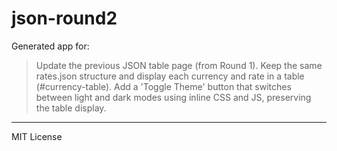 # json-round2

Generated app for:

> Update the previous JSON table page (from Round 1). Keep the same rates.json structure and display each currency and rate in a table (#currency-table). Add a 'Toggle Theme' button that switches between light and dark modes using inline CSS and JS, preserving the table display.

---
MIT License